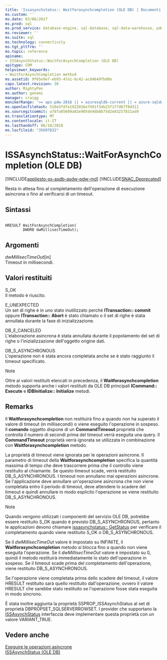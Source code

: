 ```yaml
---
title: 'Issasynchstatus:: Waitforasynchcompletion (OLE DB) | Documenti Microsoft'
ms.custom: ''
ms.date: 03/06/2017
ms.prod: sql
ms.prod_service: database-engine, sql-database, sql-data-warehouse, pdw
ms.reviewer: ''
ms.suite: sql
ms.technology: connectivity
ms.tgt_pltfrm: ''
ms.topic: reference
apiname:
- ISSAsynchStatus::WaitForAsynchCompletion (OLE DB)
apitype: COM
helpviewer_keywords:
- WaitForAsynchCompletion method
ms.assetid: 9f65e9e7-eb93-47a1-bc42-acd4649fbd0e
caps.latest.revision: 30
author: MightyPen
ms.author: genemi
manager: craigg
monikerRange: '>= aps-pdw-2016 || = azuresqldb-current || = azure-sqldw-latest || >= sql-server-2016 || = sqlallproducts-allversions'
ms.openlocfilehash: 510e3fdfe1922016e7491f34b23f1f7d67f0d311
ms.sourcegitcommit: a78fa85609a82e905de9db8b75d2e83257831ad9
ms.translationtype: MT
ms.contentlocale: it-IT
ms.lasthandoff: 06/18/2018
ms.locfileid: "35697832"
---
```

# <a name="issasynchstatuswaitforasynchcompletion-ole-db"></a>ISSAsynchStatus::WaitForAsynchCompletion (OLE DB)
[!INCLUDE[appliesto-ss-asdb-asdw-pdw-md](../../includes/appliesto-ss-asdb-asdw-pdw-md.md)]
[!INCLUDE[SNAC_Deprecated](../../includes/snac-deprecated.md)]

  Resta in attesa fino al completamento dell'operazione di esecuzione asincrona o fino al verificarsi di un timeout.  
  
## <a name="syntax"></a>Sintassi  
  
```  
  
HRESULT WaitForAsynchCompletion(   
        DWORD dwMillisecTimeOut);  
```  
  
## <a name="arguments"></a>Argomenti  
 *dwMillisecTimeOut*[in]  
 Timeout in millisecondi.  
  
## <a name="return-code-values"></a>Valori restituiti  
 S_OK  
 Il metodo è riuscito.  
  
 E_UNEXPECTED  
 Un set di righe è in uno stato inutilizzato perché **ITransaction:: commit** oppure **ITransaction:: Abort** è stato chiamato o il set di righe è stata annullata durante la fase di inizializzazione.  
  
 DB_E_CANCELED  
 L'elaborazione asincrona è stata annullata durante il popolamento del set di righe o l'inizializzazione dell'oggetto origine dati.  
  
 DB_S_ASYNCHRONOUS  
 L'operazione non è stata ancora completata anche se è stato raggiunto il timeout specificato.  
  
> [!NOTE]  
>  Oltre ai valori restituiti elencati in precedenza, il **Waitforasynchcompletion** metodo supporta anche i valori restituiti da OLE DB principali **ICommand:: Execute** e **IDBInitialize:: Initialize** metodi.  
  
## <a name="remarks"></a>Remarks  
 Il **Waitforasynchcompletion** non restituirà fino a quando non ha superato il valore di timeout (in millisecondi) o viene eseguito l'operazione in sospeso. Il **comando** oggetto dispone di un **CommandTimeout** proprietà che controlla il numero di secondi prima del timeout verrà eseguita una query. Il **CommandTimeout** proprietà verrà ignorata se utilizzata in combinazione con **Waitforasynchcompletion** metodo.  
  
 La proprietà di timeout viene ignorata per le operazioni asincrone. Il parametro di timeout della **Waitforasynchcompletion** specifica la quantità massima di tempo che deve trascorrere prima che il controllo viene restituito al chiamante. Se questo timeout scade, verrà restituito DB_S_ASYNCHRONOUS. I timeout non annullano mai operazioni asincrone. Se l'applicazione deve annullare un'operazione asincrona che non viene completata entro il periodo di timeout, deve attendere lo scadere del timeout e quindi annullare in modo esplicito l'operazione se viene restituito DB_S_ASYNCHRONOUS.  
  
> [!NOTE]  
>  Quando vengono utilizzati i componenti del servizio OLE DB, potrebbe essere restituito S_OK quando è previsto DB_S_ASYNCHRONOUS, pertanto le applicazioni devono chiamare [issasynchstatus:: GetStatus](../../relational-databases/native-client-ole-db-interfaces/issasynchstatus-getstatus-ole-db.md) per verificare il completamento quando viene restituito S_OK o DB_S_ASYNCHRONOUS.  
  
 Se il *dwMillisecTimeOut* valore è impostato su INFINITE, il **Waitforasynchcompletion** metodo si blocca fino a quando non viene eseguita l'operazione. Se il *dwMillisecTimeOut* valore è impostato su 0, quindi il metodo restituirà immediatamente lo stato dell'operazione in sospeso. Se il timeout scade prima del completamento dell'operazione, viene restituito DB_S_ASYNCHRONOUS.  
  
 Se l'operazione viene completata prima dello scadere del timeout, il valore HRESULT restituito sarà quello restituito dall'operazione, ovvero il valore HRESULT che sarebbe stato restituito se l'operazione fosse stata eseguita in modo sincrono.  
  
 È stata inoltre aggiunta la proprietà SSPROP_ISSAsynchStatus al set di proprietà DBPROPSET_SQLSERVERROWSET. I provider che supportano la [ISSAsynchStatus](../../relational-databases/native-client-ole-db-interfaces/issasynchstatus-ole-db.md) interfaccia deve implementare questa proprietà con un valore VARIANT_TRUE.  
  
## <a name="see-also"></a>Vedere anche  
 [Eseguire le operazioni asincrone](../../relational-databases/native-client/features/performing-asynchronous-operations.md)   
 [ISSAsynchStatus &#40;OLE DB&#41;](../../relational-databases/native-client-ole-db-interfaces/issasynchstatus-ole-db.md)  
  
  

